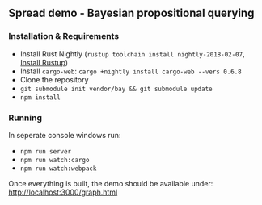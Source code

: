 ## Spread demo - Bayesian propositional querying

### Installation & Requirements

- Install Rust Nightly (`rustup toolchain install nightly-2018-02-07`, [Install Rustup](https://www.rust-lang.org/en-US/install.html))
- Install `cargo-web`: `cargo +nightly install cargo-web --vers 0.6.8`
- Clone the repository
- `git submodule init vendor/bay && git submodule update`
- `npm install`

### Running

In seperate console windows run:
- `npm run server`
- `npm run watch:cargo`
- `npm run watch:webpack`

Once everything is built, the demo should be available under: <http://localhost:3000/graph.html>
